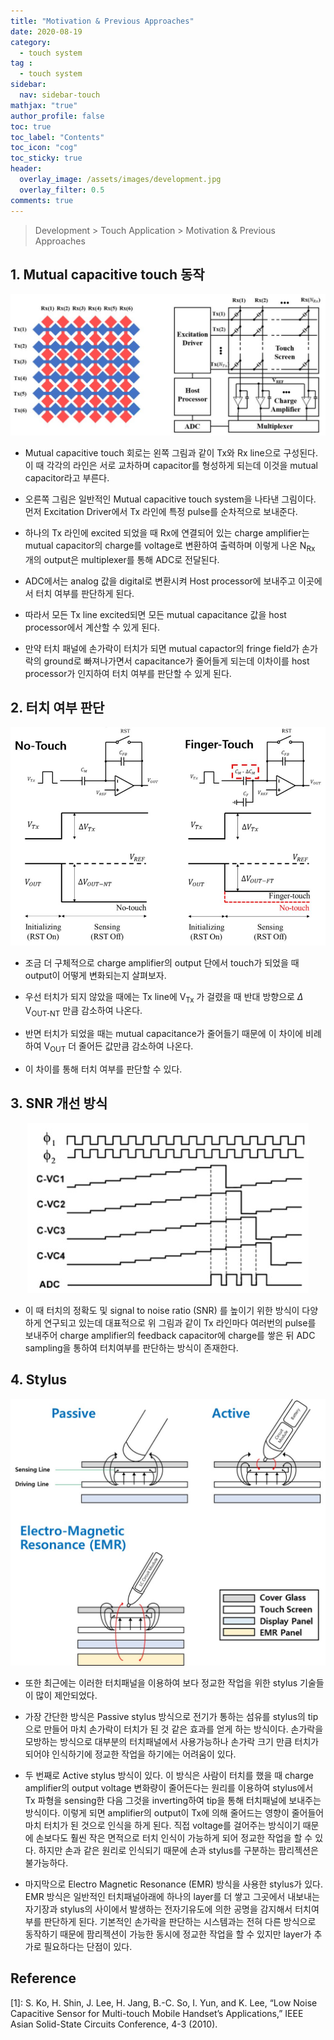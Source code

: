 ```yaml
---
title: "Motivation & Previous Approaches"
date: 2020-08-19
category:
  - touch system
tag :
  - touch system
sidebar:
  nav: sidebar-touch
mathjax: "true"
author_profile: false
toc: true
toc_label: "Contents"
toc_icon: "cog"
toc_sticky: true
header:
  overlay_image: /assets/images/development.jpg
  overlay_filter: 0.5
comments: true
---
```


> Development > Touch Application > Motivation & Previous Approaches

<script type="text/javascript" 
src="https://cdn.mathjax.org/mathjax/latest/MathJax.js?config=TeX-AMS_HTML">
</script>


## 1. Mutual capacitive touch 동작

<center><img src="/assets/images/touch/pcap1.jpg" ></center>

- Mutual capacitive touch 회로는 왼쪽 그림과 같이 Tx와 Rx line으로 구성된다. 이 때 각각의 라인은 서로 교차하며 capacitor를 형성하게 되는데 이것을 mutual capacitor라고 부른다.

- 오른쪽 그림은 일반적인 Mutual capacitive touch system을 나타낸 그림이다. 먼저 Excitation Driver에서 Tx 라인에 특정 pulse를 순차적으로 보내준다.

- 하나의 Tx 라인에 excited 되었을 때 Rx에 연결되어 있는 charge amplifier는 mutual capacitor의 charge를 voltage로 변환하여 출력하며 이렇게 나온 N<sub>Rx</sub> 개의 output은 multiplexer를 통해 ADC로 전달된다.

- ADC에서는 analog 값을 digital로 변환시켜 Host processor에 보내주고 이곳에서 터치 여부를 판단하게 된다.

- 따라서 모든 Tx line excited되면 모든 mutual capacitance 값을 host processor에서 계산할 수 있게 된다.

- 만약 터치 패널에 손가락이 터치가 되면 mutual capactor의 fringe field가 손가락의 ground로 빠져나가면서 capacitance가 줄어들게 되는데 이차이를 host processor가 인지하여 터치 여부를 판단할 수 있게 된다.


## 2. 터치 여부 판단

<center><img src="/assets/images/touch/pcap2.jpg" ></center>

- 조금 더 구체적으로 charge amplifier의 output 단에서 touch가 되었을 때 output이 어떻게 변화되는지 살펴보자.

- 우선 터치가 되지 않았을 때에는 Tx line에 V<sub>Tx</sub> 가 걸렸을 때 반대 방향으로 $\Delta$ V<sub>OUT-NT</sub> 만큼 감소하여 나온다.

- 반면 터치가 되었을 때는 mutual capacitance가 줄어들기 때문에 이 차이에 비례하여 V<sub>OUT</sub> 더 줄어든 값만큼 감소하여 나온다.

- 이 차이를 통해 터치 여부를 판단할 수 있다.

## 3. SNR 개선 방식

<center><img src="/assets/images/touch/pcap3.jpg" ></center>

- 이 때 터치의 정확도 및 signal to noise ratio (SNR) 를 높이기 위한 방식이 다양하게 연구되고 있는데 대표적으로 위 그림과 같이 Tx 라인마다 여러번의 pulse를 보내주어 charge amplifier의 feedback capacitor에 charge를 쌓은 뒤 ADC sampling을 통하여 터치여부를 판단하는 방식이 존재한다.

## 4. Stylus

<center><img src="/assets/images/touch/stylus.jpg" ></center>

- 또한 최근에는 이러한 터치패널을 이용하여 보다 정교한 작업을 위한 stylus 기술들이 많이 제안되었다.

- 가장 간단한 방식은 Passive stylus 방식으로 전기가 통하는 섬유를 stylus의 tip으로 만들어 마치 손가락이 터치가 된 것 같은 효과를 얻게 하는 방식이다. 손가락을 모방하는 방식으로 대부분의 터치패널에서 사용가능하나 손가락 크기 만큼 터치가 되어야 인식하기에 정교한 작업을 하기에는 어려움이 있다.

- 두 번째로 Active stylus 방식이 있다. 이 방식은 사람이 터치를 했을 때 charge amplifier의 output voltage 변화량이 줄어든다는 원리를 이용하여 stylus에서 Tx 파형을 sensing한 다음 그것을 inverting하여 tip을 통해 터치패널에 보내주는 방식이다. 이렇게 되면 amplifier의 output이 Tx에 의해 줄어드는 영향이 줄어들어 마치 터치가 된 것으로 인식을 하게 된다. 직접 voltage를 걸어주는 방식이기 때문에 손보다도 훨씬 작은 면적으로 터치 인식이 가능하게 되어 정교한 작업을 할 수 있다. 하지만 손과 같은 원리로 인식되기 때문에 손과 stylus를 구분하는 팜리젝션은 불가능하다.

- 마지막으로 Electro Magnetic Resonance (EMR) 방식을 사용한 stylus가 있다. EMR 방식은 일반적인 터치패널아래에 하나의 layer를 더 쌓고 그곳에서 내보내는 자기장과 stylus의 사이에서 발생하는 전자기유도에 의한 공명을 감지해서 터치여부를 판단하게 된다. 기본적인 손가락을 판단하는 시스템과는 전혀 다른 방식으로 동작하기 때문에 팜리젝션이 가능한 동시에 정교한 작업을 할 수 있지만 layer가 추가로 필요하다는 단점이 있다.

## Reference
\[1]: S. Ko, H. Shin, J. Lee, H. Jang, B.-C. So, I. Yun, and K. Lee, “Low Noise Capacitive Sensor for Multi-touch Mobile Handset’s Applications,” IEEE Asian Solid-State Circuits Conference, 4-3 (2010).





<br><br>

